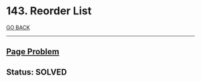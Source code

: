 # 143. Reorder List

[GO BACK](../README.md)

___

## [Page Problem](https://leetcode.com/problems/reorder-list/)

## Status: SOLVED
